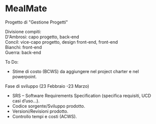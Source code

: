 # MealMate
Progetto di "Gestione Progetti"<br/>

Divisione compiti:<br/>
D'Ambrosi: capo progetto, back-end<br/>
Concil: vice-capo progetto, design front-end, front-end<br/>
Bianchi: front-end<br/>
Guerra: back-end<br/>

To Do:<br/>
*	Stime di costo (BCWS) da aggiungere nel project charter e nel powerpoint. <br/>

Fase di sviluppo (23 Febbraio -23 Marzo) <br/>
*	SRS – Software Requirements Specification (specifica requisiti, UCD casi d’uso…). <br/>
*	Codice sorgente/Sviluppo prodotto. <br/>
*	Versioni/Revisioni prodotto. <br/>
*	Controllo tempi e costi (ACWS). <br/>
